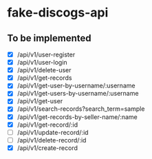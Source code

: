 # fake-discogs-api

## To be implemented

- [x] /api/v1/user-register
- [x] /api/v1/user-login
- [x] /api/v1/delete-user
- [x] /api/v1/get-records
- [x] /api/v1/get-user-by-username/:username
- [x] /api/v1/get-users-by-username/:username
- [x] /api/v1/get-user
- [x] /api/v1/search-records?search_term=sample
- [x] /api/v1/get-records-by-seller-name/:name
- [x] /api/v1/get-record/:id
- [ ] /api/v1/update-record/:id
- [ ] /api/v1/delete-record/:id
- [x] /api/v1/create-record
